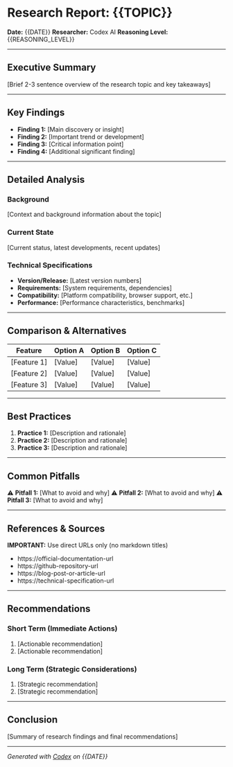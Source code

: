 # Research Report: {{TOPIC}}

**Date:** {{DATE}}
**Researcher:** Codex AI
**Reasoning Level:** {{REASONING_LEVEL}}

---

## Executive Summary

[Brief 2-3 sentence overview of the research topic and key takeaways]

---

## Key Findings

- **Finding 1:** [Main discovery or insight]
- **Finding 2:** [Important trend or development]
- **Finding 3:** [Critical information point]
- **Finding 4:** [Additional significant finding]

---

## Detailed Analysis

### Background

[Context and background information about the topic]

### Current State

[Current status, latest developments, recent updates]

### Technical Specifications

- **Version/Release:** [Latest version numbers]
- **Requirements:** [System requirements, dependencies]
- **Compatibility:** [Platform compatibility, browser support, etc.]
- **Performance:** [Performance characteristics, benchmarks]

---

## Comparison & Alternatives

| Feature | Option A | Option B | Option C |
|---------|----------|----------|----------|
| [Feature 1] | [Value] | [Value] | [Value] |
| [Feature 2] | [Value] | [Value] | [Value] |
| [Feature 3] | [Value] | [Value] | [Value] |

---

## Best Practices

1. **Practice 1:** [Description and rationale]
2. **Practice 2:** [Description and rationale]
3. **Practice 3:** [Description and rationale]

---

## Common Pitfalls

⚠️ **Pitfall 1:** [What to avoid and why]
⚠️ **Pitfall 2:** [What to avoid and why]
⚠️ **Pitfall 3:** [What to avoid and why]

---

## References & Sources

**IMPORTANT:** Use direct URLs only (no markdown titles)

- https://official-documentation-url
- https://github-repository-url
- https://blog-post-or-article-url
- https://technical-specification-url

---

## Recommendations

### Short Term (Immediate Actions)

1. [Actionable recommendation]
2. [Actionable recommendation]

### Long Term (Strategic Considerations)

1. [Strategic recommendation]
2. [Strategic recommendation]

---

## Conclusion

[Summary of research findings and final recommendations]

---

*Generated with [Codex](https://github.com/anthropics/codex) on {{DATE}}*
